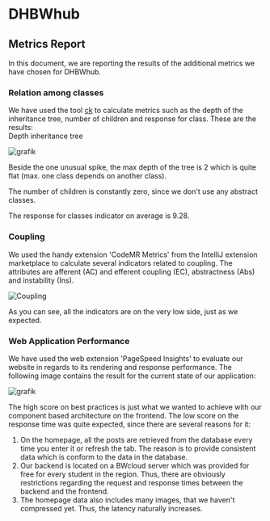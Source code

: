# DHBWhub
## Metrics Report
In this document, we are reporting the results of the additional metrics we have chosen for DHBWhub.  
  
### Relation among classes
We have used the tool [ck](https://github.com/mauricioaniche/ck) to calculate metrics such as the depth of the inheritance tree, number of children and response for class. These are the results:\
Depth inheritance tree
  
![grafik](https://github.com/SE-TINF22B6/DHBWhub/assets/122597204/020c0bb6-f49f-4a1a-8d46-4c6bdc428f62)

Beside the one unusual spike, the max depth of the tree is 2 which is quite flat (max. one class depends on another class).

The number of children is constantly zero, since we don't use any abstract classes.
  
The response for classes indicator on average is 9.28.

### Coupling
We used the handy extension 'CodeMR Metrics' from the IntelliJ extension marketplace to calculate several indicators related to coupling. The attributes are afferent (AC) and efferent coupling (EC), abstractness (Abs) and instability (Ins).
  
![Coupling](https://github.com/SE-TINF22B6/DHBWhub/assets/122597204/175ad119-2b6b-43c0-94df-97e0eff03bbc)
    
As you can see, all the indicators are on the very low side, just as we expected.

### Web Application Performance
We have used the web extension 'PageSpeed Insights' to evaluate our website in regards to its rendering and response performance. The following image contains the result for the current state of our application:
  
![grafik](https://github.com/SE-TINF22B6/DHBWhub/assets/122597204/926b8fe6-249c-4f37-8ab8-a33762f730e6)

The high score on best practices is just what we wanted to achieve with our component based architecture on the frontend. The low score on the response time was quite expected, since there are several reasons for it:
1. On the homepage, all the posts are retrieved from the database every time you enter it or refresh the tab. The reason is to provide consistent data which is conform to the data in the database.
2. Our backend is located on a BWcloud server which was provided for free for every student in the region. Thus, there are obviously restrictions regarding the request and response times between the backend and the frontend.
3. The homepage data also includes many images, that we haven't compressed yet. Thus, the latency naturally increases.
